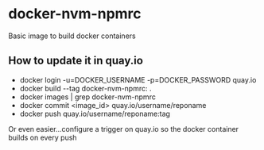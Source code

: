 # docker-nvm-npmrc

Basic image to build docker containers

## How to update it in quay.io

- docker login -u=DOCKER_USERNAME -p=DOCKER_PASSWORD quay.io
- docker build --tag docker-nvm-npmrc:<tag> .
- docker images | grep docker-nvm-npmrc
- docker commit <image_id> quay.io/username/reponame
- docker push quay.io/username/reponame:tag

Or even easier...configure a trigger on quay.io so the docker container builds on every push
